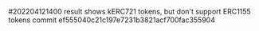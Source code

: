 #202204121400
    result shows kERC721 tokens, but don't support ERC1155 tokens
    commit ef555040c21c197e7231b3821acf700fac355904






